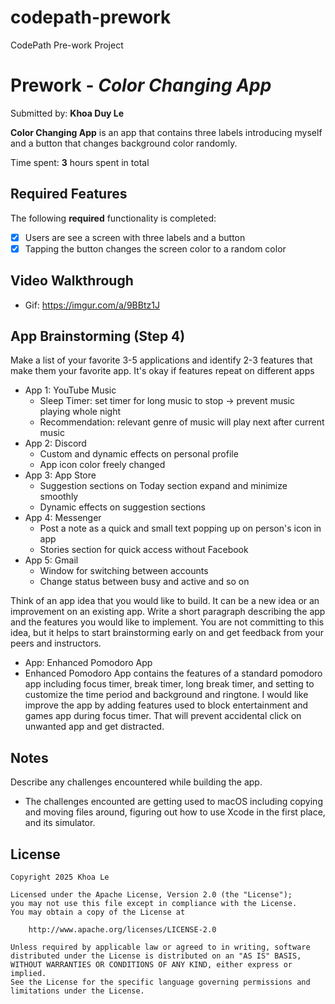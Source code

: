 # codepath-prework
CodePath Pre-work Project
# Prework - *Color Changing App*

Submitted by: **Khoa Duy Le**

**Color Changing App** is an app that contains three labels introducing myself and a button that changes background color randomly.

Time spent: **3** hours spent in total

## Required Features

The following **required** functionality is completed:

- [X] Users are see a screen with three labels and a button
- [X] Tapping the button changes the screen color to a random color
 
## Video Walkthrough

- Gif: https://imgur.com/a/9BBtz1J

## App Brainstorming (Step 4)
Make a list of your favorite 3-5 applications and identify 2-3 features that make them your favorite app. It's okay if features repeat on different apps

- App 1: YouTube Music
    - Sleep Timer: set timer for long music to stop -> prevent music playing whole night
    - Recommendation: relevant genre of music will play next after current music
- App 2: Discord
    - Custom and dynamic effects on personal profile
    - App icon color freely changed 
- App 3: App Store
    - Suggestion sections on Today section expand and minimize smoothly
    - Dynamic effects on suggestion sections
- App 4: Messenger
    - Post a note as a quick and small text popping up on person's icon in app
    - Stories section for quick access without Facebook
- App 5: Gmail
    - Window for switching between accounts
    - Change status between busy and active and so on

Think of an app idea that you would like to build. It can be a new idea or an improvement on an existing app. Write a short paragraph describing the app and the features you would like to implement. You are not committing to this idea, but it helps to start brainstorming early on and get feedback from your peers and instructors.

- App: Enhanced Pomodoro App
- Enhanced Pomodoro App contains the features of a standard pomodoro app including focus timer, break timer, long break timer, and setting to customize the time period and background and ringtone. I would like improve the app by adding features used to block entertainment and games app during focus timer. That will prevent accidental click on unwanted app and get distracted.
## Notes

Describe any challenges encountered while building the app.
- The challenges encounted are getting used to macOS including copying and moving files around, figuring out how to use Xcode in the first place, and its simulator.

## License

    Copyright 2025 Khoa Le

    Licensed under the Apache License, Version 2.0 (the "License");
    you may not use this file except in compliance with the License.
    You may obtain a copy of the License at

        http://www.apache.org/licenses/LICENSE-2.0

    Unless required by applicable law or agreed to in writing, software
    distributed under the License is distributed on an "AS IS" BASIS,
    WITHOUT WARRANTIES OR CONDITIONS OF ANY KIND, either express or implied.
    See the License for the specific language governing permissions and
    limitations under the License.
